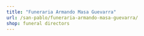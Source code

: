 ```yaml
---
title: "Funeraria Armando Masa Guevarra"
url: /san-pablo/funeraria-armando-masa-guevarra/
shop: funeral directors
---
```

